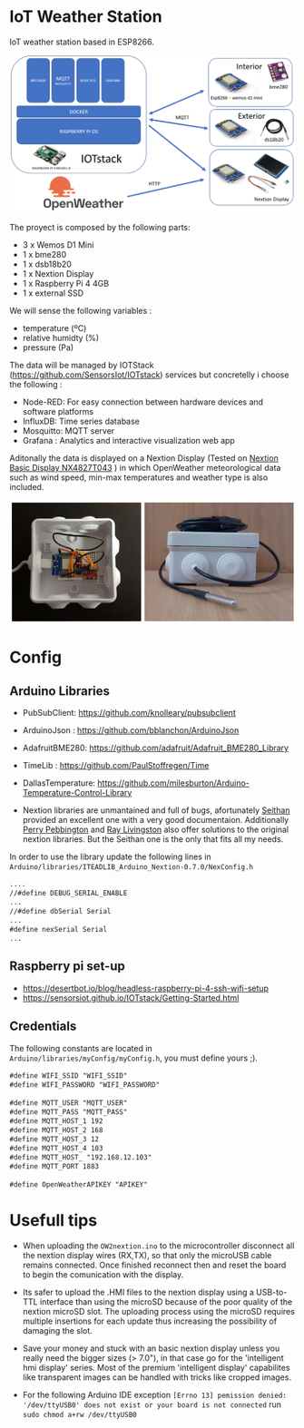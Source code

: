 # IoT Weather Station

IoT weather station based in ESP8266. 

![nextionDebugg](https://github.com/VicenteYago/AdvancedWeatherStation/blob/main/img/architecture3.PNG)

The proyect is composed by the following parts: 
* 3 x Wemos D1 Mini
* 1 x bme280
* 1 x dsb18b20
* 1 x Nextion Display
* 1 x Raspberry Pi 4 4GB
* 1 x external SSD

We will sense the following variables :

- temperature (ºC)
- relative humidty (%)
- pressure (Pa)

The data will be managed by IOTStack (https://github.com/SensorsIot/IOTstack) 
 services but concretelly i choose the following : 
 
 * Node-RED: For easy connection between hardware devices and software platforms
 * InfluxDB: Time series database
 * Mosquitto: MQTT server
 * Grafana : Analytics and interactive visualization web app

Aditonally the data is displayed on a Nextion Display (Tested on [Nextion Basic Display NX4827T043](https://nextion.tech/datasheets/nx4827t043/)
) in which OpenWeather meteorological data such as wind speed, min-max temperatures and weather type is also included. 


![nextionDebugg](https://github.com/VicenteYago/AdvancedWeatherStation/blob/main/img/composition.png)


# Config

## Arduino Libraries

* PubSubClient: https://github.com/knolleary/pubsubclient
* ArduinoJson : https://github.com/bblanchon/ArduinoJson
* AdafruitBME280: https://github.com/adafruit/Adafruit_BME280_Library
* TimeLib : https://github.com/PaulStoffregen/Time
* DallasTemperature: https://github.com/milesburton/Arduino-Temperature-Control-Library

* Nextion libraries are unmantained and full of bugs, afortunately [Seithan](https://github.com/Seithan/EasyNextionLibrary) provided an excellent one with a very good documentaion. Additionally [Perry Pebbington](https://forum.arduino.cc/index.php?topic=604185.msg4100443#msg4100443) and  [Ray Livingston](https://forum.arduino.cc/index.php?topic=620821.0) also offer solutions to the original nextion libraries. But the Seithan one is the only that fits all my needs.


In order to use the library update the following lines in `Arduino/libraries/ITEADLIB_Arduino_Nextion-0.7.0/NexConfig.h`

```{c}
....
//#define DEBUG_SERIAL_ENABLE
...
//#define dbSerial Serial
...
#define nexSerial Serial
...
```

## Raspberry pi set-up
- https://desertbot.io/blog/headless-raspberry-pi-4-ssh-wifi-setup
- https://sensorsiot.github.io/IOTstack/Getting-Started.html

## Credentials

The following constants are located in `Arduino/libraries/myConfig/myConfig.h`, you must define yours ;).

```{C}
#define WIFI_SSID "WIFI_SSID"
#define WIFI_PASSWORD "WIFI_PASSWORD"

#define MQTT_USER "MQTT_USER"
#define MQTT_PASS "MQTT_PASS"
#define MQTT_HOST_1 192
#define MQTT_HOST_2 168
#define MQTT_HOST_3 12
#define MQTT_HOST_4 103
#define MQTT_HOST_ "192.168.12.103"
#define MQTT_PORT 1883

#define OpenWeatherAPIKEY "APIKEY"
```

# Usefull tips 
- When uploading the `OW2nextion.ino` to the microcontroller disconnect all the nextion display wires (RX,TX), so that only  the microUSB cable remains connected. Once finished reconnect then and reset the board to begin the comunication with the  display. 

- Its safer to upload the .HMI files to the nextion display using a USB-to-TTL interface than using the microSD because of the poor quality of the  nextion microSD slot. The uploading process using the microSD requires multiple insertions for each update thus increasing the possibility of damaging the slot. 

- Save your money and stuck with an basic nextion display unless you really need the bigger sizes (> 7.0"), in that case go for the 'intelligent hmi display' series. Most of the premium 'intelligent display' capabilites  like transparent images can be handled with tricks like cropped images.

- For the following Arduino IDE exception `[Errno 13] pemission denied: '/dev/ttyUSB0' does not exist or your board is not connected` run `sudo chmod a+rw /dev/ttyUSB0`




